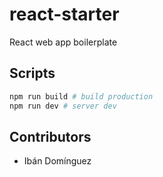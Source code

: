# react-starter

React web app boilerplate

## Scripts

```sh
npm run build # build production
npm run dev # server dev
```

## Contributors

* Ibán Domínguez
